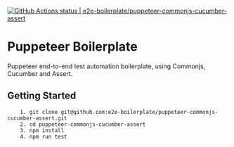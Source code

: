 [![GitHub Actions status | e2e-boilerplate/puppeteer-commonjs-cucumber-assert](https://github.com/e2e-boilerplate/puppeteer-commonjs-cucumber-assert/workflows/puppeteer-commonjs-cucumber-assert/badge.svg)](https://github.com/e2e-boilerplate/puppeteer-commonjs-cucumber-assert/actions?workflow=puppeteer-commonjs-cucumber-assert)

# Puppeteer Boilerplate

Puppeteer end-to-end test automation boilerplate, using Commonjs, Cucumber and Assert.

## Getting Started

    	1. git clone git@github.com:e2e-boilerplate/puppeteer-commonjs-cucumber-assert.git
    	2. cd puppeteer-commonjs-cucumber-assert
    	3. npm install
    	4. npm run test
